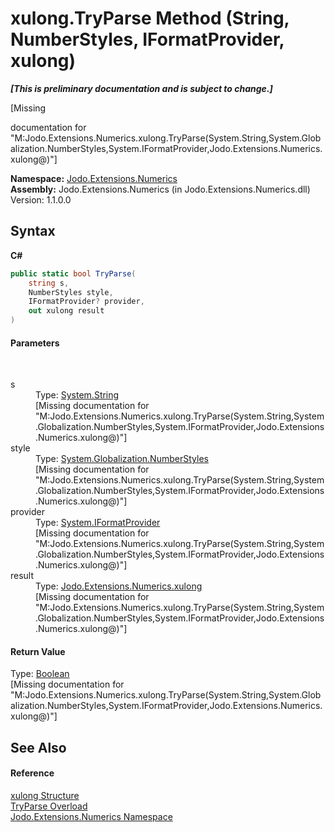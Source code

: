 # xulong.TryParse Method (String, NumberStyles, IFormatProvider, xulong)
 _**\[This is preliminary documentation and is subject to change.\]**_

\[Missing <summary> documentation for "M:Jodo.Extensions.Numerics.xulong.TryParse(System.String,System.Globalization.NumberStyles,System.IFormatProvider,Jodo.Extensions.Numerics.xulong@)"\]

**Namespace:**&nbsp;<a href="N_Jodo_Extensions_Numerics">Jodo.Extensions.Numerics</a><br />**Assembly:**&nbsp;Jodo.Extensions.Numerics (in Jodo.Extensions.Numerics.dll) Version: 1.1.0.0

## Syntax

**C#**<br />
``` C#
public static bool TryParse(
	string s,
	NumberStyles style,
	IFormatProvider? provider,
	out xulong result
)
```


#### Parameters
&nbsp;<dl><dt>s</dt><dd>Type: <a href="https://docs.microsoft.com/dotnet/api/system.string" target="_blank" rel="noopener noreferrer">System.String</a><br />\[Missing <param name="s"/> documentation for "M:Jodo.Extensions.Numerics.xulong.TryParse(System.String,System.Globalization.NumberStyles,System.IFormatProvider,Jodo.Extensions.Numerics.xulong@)"\]</dd><dt>style</dt><dd>Type: <a href="https://docs.microsoft.com/dotnet/api/system.globalization.numberstyles" target="_blank" rel="noopener noreferrer">System.Globalization.NumberStyles</a><br />\[Missing <param name="style"/> documentation for "M:Jodo.Extensions.Numerics.xulong.TryParse(System.String,System.Globalization.NumberStyles,System.IFormatProvider,Jodo.Extensions.Numerics.xulong@)"\]</dd><dt>provider</dt><dd>Type: <a href="https://docs.microsoft.com/dotnet/api/system.iformatprovider" target="_blank" rel="noopener noreferrer">System.IFormatProvider</a><br />\[Missing <param name="provider"/> documentation for "M:Jodo.Extensions.Numerics.xulong.TryParse(System.String,System.Globalization.NumberStyles,System.IFormatProvider,Jodo.Extensions.Numerics.xulong@)"\]</dd><dt>result</dt><dd>Type: <a href="T_Jodo_Extensions_Numerics_xulong">Jodo.Extensions.Numerics.xulong</a><br />\[Missing <param name="result"/> documentation for "M:Jodo.Extensions.Numerics.xulong.TryParse(System.String,System.Globalization.NumberStyles,System.IFormatProvider,Jodo.Extensions.Numerics.xulong@)"\]</dd></dl>

#### Return Value
Type: <a href="https://docs.microsoft.com/dotnet/api/system.boolean" target="_blank" rel="noopener noreferrer">Boolean</a><br />\[Missing <returns> documentation for "M:Jodo.Extensions.Numerics.xulong.TryParse(System.String,System.Globalization.NumberStyles,System.IFormatProvider,Jodo.Extensions.Numerics.xulong@)"\]

## See Also


#### Reference
<a href="T_Jodo_Extensions_Numerics_xulong">xulong Structure</a><br /><a href="Overload_Jodo_Extensions_Numerics_xulong_TryParse">TryParse Overload</a><br /><a href="N_Jodo_Extensions_Numerics">Jodo.Extensions.Numerics Namespace</a><br />